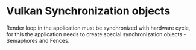 # Vulkan Synchronization objects

Render loop in the application must be synchronized with hardware cycle, for this the application needs to create special synchronization objects - Semaphores and Fences.

